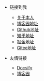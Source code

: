 * 链接到我
  * [关于本人]() 
  * [博客园地址]()
  * [Github地址]()
  * [知乎地址]()
  * [掘金地址]()
  * [Gitee地址]()

* 友情链接
  * [Docsify]()
  * [博客园]()